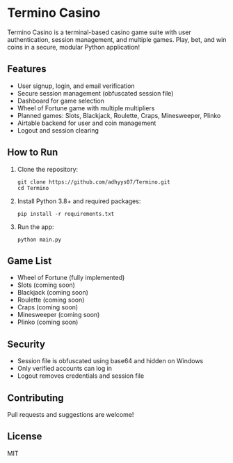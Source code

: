 # Termino Casino

Termino Casino is a terminal-based casino game suite with user authentication, session management, and multiple games. Play, bet, and win coins in a secure, modular Python application!

## Features
- User signup, login, and email verification
- Secure session management (obfuscated session file)
- Dashboard for game selection
- Wheel of Fortune game with multiple multipliers
- Planned games: Slots, Blackjack, Roulette, Craps, Minesweeper, Plinko
- Airtable backend for user and coin management
- Logout and session clearing

## How to Run
1. Clone the repository:
   ```
   git clone https://github.com/adhyys07/Termino.git
   cd Termino
   ```
2. Install Python 3.8+ and required packages:
   ```
   pip install -r requirements.txt
   ```
3. Run the app: 
   ```
   python main.py
   ```

## Game List
- Wheel of Fortune (fully implemented)
- Slots (coming soon)
- Blackjack (coming soon)
- Roulette (coming soon)
- Craps (coming soon)
- Minesweeper (coming soon)
- Plinko (coming soon)

## Security
- Session file is obfuscated using base64 and hidden on Windows
- Only verified accounts can log in
- Logout removes credentials and session file

## Contributing
Pull requests and suggestions are welcome!

## License
MIT
